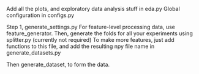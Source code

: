 Add all the plots, and exploratory data analysis stuff in eda.py
Global configuration in configs.py

Step 1, generate_settings.py
For feature-level processing data, use feature_generator.
Then, generate the folds for all your experiments using splitter.py (currently not required)
To make more features, just add functions to this file, and add the resulting npy file name in generate_datasets.py

Then generate_dataset, to form the data.
